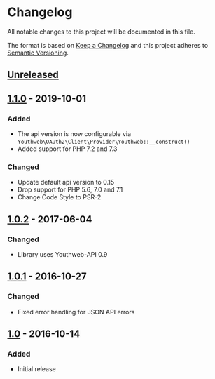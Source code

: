 # Changelog

All notable changes to this project will be documented in this file.

The format is based on [Keep a Changelog](http://keepachangelog.com/)
and this project adheres to [Semantic Versioning](http://semver.org/).

## [Unreleased]

## [1.1.0] - 2019-10-01

### Added

- The api version is now configurable via `Youthweb\OAuth2\Client\Provider\Youthweb::__construct()`
- Added support for PHP 7.2 and 7.3

### Changed

- Update default api version to 0.15
- Drop support for PHP 5.6, 7.0 and 7.1
- Change Code Style to PSR-2

## [1.0.2] - 2017-06-04

### Changed

- Library uses Youthweb-API 0.9

## [1.0.1] - 2016-10-27

### Changed

- Fixed error handling for JSON API errors

## [1.0] - 2016-10-14

### Added

- Initial release

[Unreleased]: https://github.com/youthweb/oauth2-youthweb/compare/1.1.0...HEAD
[1.1.0]: https://github.com/youthweb/oauth2-youthweb/compare/1.0.2...1.1.0
[1.0.2]: https://github.com/youthweb/oauth2-youthweb/compare/1.0.1...1.0.2
[1.0.1]: https://github.com/youthweb/oauth2-youthweb/compare/1.0.0...1.0.1
[1.0]: https://github.com/youthweb/oauth2-youthweb/compare/2ab1e2eefcf5ef86de03995ce5e804b24a2b118d...1.0.0
